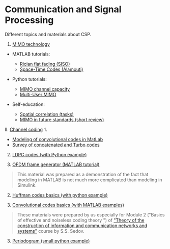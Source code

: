 # Communication and Signal Processing 

Different topics and materials about CSP. 

1. [MIMO technology](https://github.com/kirlf/CSP/blob/master/MIMO/README.md)

- MATLAB tutorials:
    * [Rician flat fading (SISO)](https://nbviewer.jupyter.org/gist/kirlf/4328eb389b3ddc9a0c350eaed468f870)
    * [Space-Time Codes (Alamouti)](https://nbviewer.jupyter.org/github/kirlf/CSP/blob/master/MIMO/Alamouti.ipynb)

- Python tutorials:
    * [MIMO channel capacity](https://nbviewer.jupyter.org/github/kirlf/CSP/blob/master/MIMO/MIMO%20Capacity.ipynb)
    * [Multi-User MIMO](https://nbviewer.jupyter.org/github/kirlf/CSP/blob/master/MIMO/BlockDiagonalization.ipynb)

- Self-education:
    * [Spatial correlation (tasks)](https://nbviewer.jupyter.org/github/kirlf/CSP/blob/master/MIMO/Spatial_Correlation.ipynb)
    * [MIMO in future standards (short review)](https://github.com/kirlf/CSP/blob/master/MIMO/Outlloks.md)

II. [Channel coding](https://github.com/kirlf/CSP/blob/master/FEC/README.md)
1. 
   * [Modeling of convolutional codes in MatLab](https://github.com/kirlf/CSP/blob/master/FEC/Convolutional%20codes%20modeling.md)
   * [Survey of concatenated and Turbo codes](https://github.com/kirlf/CSP/blob/master/FEC/Conv%20codes%20idea%20extensions.md)
2. [LDPC codes (with Python example)](https://nbviewer.jupyter.org/github/kirlf/CSP/blob/master/FEC/LDPC.ipynb)


1. [OFDM frame generator (MATLAB tutorial)](https://github.com/kirlf/CSP/tree/master/Different/OFDM)
    
> This material was prepared as a demonstration of the fact that modeling in MATLAB is not much more complicated than modeling in Simulink.

2. [Huffman codes basics (with python example)](https://nbviewer.jupyter.org/format/slides/gist/kirlf/2eb242f225f9bfed4ecbfc8e1e2f5f71/Huffman%20codes.ipynb#/)

3. [Convolutional codes basics (with MATLAB examples)](https://github.com/kirlf/CSP/blob/master/FEC/Convolutional%20codes%20intro.md)

> These materials were prepared by us especially for Module 2 ("Basics of effective and noiseless coding theory
") of ["Theory of the construction of information and communication networks and systems"](http://e.kai.ru/%D0%B3%D0%B5%D1%80%D0%BC%D0%B0%D0%BD%D0%BE-%D1%80%D0%BE%D1%81%D1%81%D0%B8%D0%B9%D1%81%D0%BA%D0%B8%D0%B9-%D0%B8%D0%BD%D1%81%D1%82%D0%B8%D1%82%D1%83%D1%82-%D0%BD%D0%BE%D0%B2%D1%8B%D1%85-%D1%82%D0%B5/) course by S.S. Sedov.
    
3. [Periodogram (small python example)](https://commons.wikimedia.org/wiki/File:Periodogram_windows.png)
